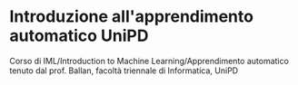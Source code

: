 # Introduzione all'apprendimento automatico UniPD
 Corso di IML/Introduction to Machine Learning/Apprendimento automatico tenuto dal prof. Ballan, facoltà triennale di Informatica, UniPD

